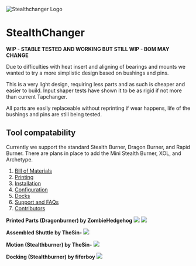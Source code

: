 ![Stealthchanger Logo](https://github.com/Hellsparks/StealthChanger/blob/main/media/Stealthchanger_logo_sm.png?raw=true)
# StealthChanger

**WIP - STABLE TESTED AND WORKING BUT STILL WIP - BOM MAY CHANGE**

Due to difficulties with heat insert and aligning of bearings and mounts we wanted to try a more simplistic design based on bushings and pins.

This is a very light design, requiring less parts and as such is cheaper and easier to build.  Input shaper tests have shown it to be as rigid if not more than current Tapchanger.

All parts are easily replaceable without reprinting if wear happens, life of the bushings and pins are still being tested.

## Tool compatability
Currently we support the standard Stealth Burner, Dragon Burner, and Rapid Burner.  There are plans in place to add the Mini Stealth Burner, XOL, and Archetype.


1. [Bill of Materials](BOM)
2. [Printing](Printing)
3. [Installation](Installation)
4. [Configuration](Configuration)
5. [Docks](Docks)
6. [Support and FAQs](Support)
7. [Contributors](Contributors)

**Printed Parts (Dragonburner) by ZombieHedgehog**
![](https://github.com/Hellsparks/StealthChanger/blob/main/media/parts.png?raw=true)
![](https://github.com/Hellsparks/StealthChanger/blob/main/media/parts_together.png?raw=true)


**Assembled Shuttle by TheSin-**
![](https://github.com/Hellsparks/StealthChanger/blob/main/media/shuttle.jpg?raw=true)


**Motion (Stealthburner) by TheSin-**
![](https://github.com/Hellsparks/StealthChanger/blob/main/media/motion.gif?raw=true)


**Docking (Stealthburner) by fiferboy**
![](https://github.com/Hellsparks/StealthChanger/blob/main/media/docking.gif?raw=true)

